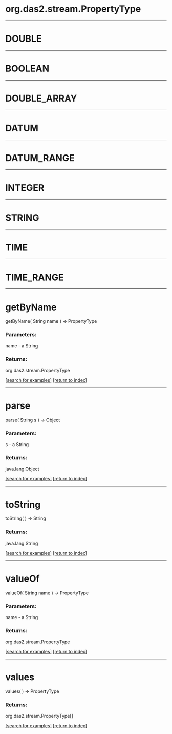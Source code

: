 # org.das2.stream.PropertyType



***
<a name="DOUBLE"></a>
# DOUBLE



***
<a name="BOOLEAN"></a>
# BOOLEAN



***
<a name="DOUBLE_ARRAY"></a>
# DOUBLE_ARRAY



***
<a name="DATUM"></a>
# DATUM



***
<a name="DATUM_RANGE"></a>
# DATUM_RANGE



***
<a name="INTEGER"></a>
# INTEGER



***
<a name="STRING"></a>
# STRING



***
<a name="TIME"></a>
# TIME



***
<a name="TIME_RANGE"></a>
# TIME_RANGE



***
<a name="getByName"></a>
# getByName
getByName( String name ) &rarr; PropertyType



### Parameters:
name - a String

### Returns:
org.das2.stream.PropertyType


<a href="https://github.com/autoplot/dev/search?q=getByName&unscoped_q=getByName">[search for examples]</a>
<a href="https://github.com/autoplot/documentation/blob/master/javadoc/index-all.md">[return to index]</a>

***
<a name="parse"></a>
# parse
parse( String s ) &rarr; Object



### Parameters:
s - a String

### Returns:
java.lang.Object


<a href="https://github.com/autoplot/dev/search?q=parse&unscoped_q=parse">[search for examples]</a>
<a href="https://github.com/autoplot/documentation/blob/master/javadoc/index-all.md">[return to index]</a>

***
<a name="toString"></a>
# toString
toString(  ) &rarr; String



### Returns:
java.lang.String


<a href="https://github.com/autoplot/dev/search?q=toString&unscoped_q=toString">[search for examples]</a>
<a href="https://github.com/autoplot/documentation/blob/master/javadoc/index-all.md">[return to index]</a>

***
<a name="valueOf"></a>
# valueOf
valueOf( String name ) &rarr; PropertyType



### Parameters:
name - a String

### Returns:
org.das2.stream.PropertyType


<a href="https://github.com/autoplot/dev/search?q=valueOf&unscoped_q=valueOf">[search for examples]</a>
<a href="https://github.com/autoplot/documentation/blob/master/javadoc/index-all.md">[return to index]</a>

***
<a name="values"></a>
# values
values(  ) &rarr; PropertyType



### Returns:
org.das2.stream.PropertyType[]


<a href="https://github.com/autoplot/dev/search?q=values&unscoped_q=values">[search for examples]</a>
<a href="https://github.com/autoplot/documentation/blob/master/javadoc/index-all.md">[return to index]</a>

